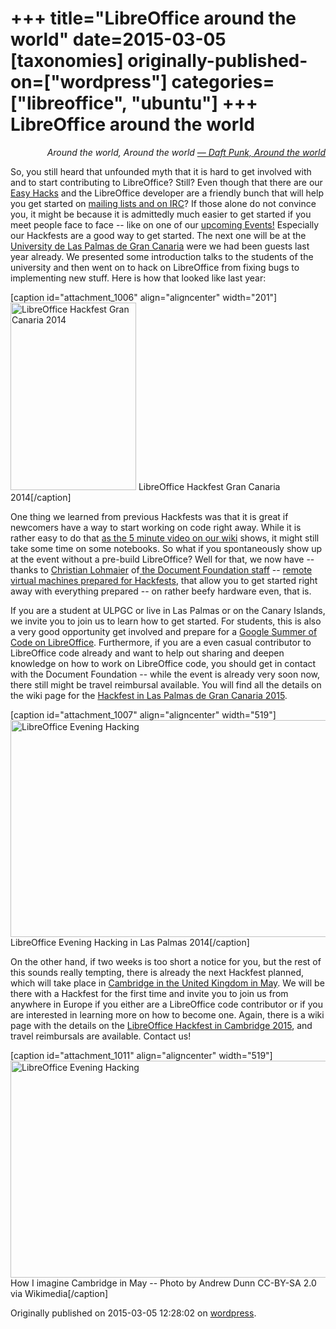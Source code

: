 +++
title="LibreOffice around the world"
date=2015-03-05
[taxonomies]
originally-published-on=["wordpress"]
categories=["libreoffice", "ubuntu"]
+++
LibreOffice around the world
============================

<p style="text-align:right;"><em>Around the world, Around the world</em>
<a href="https://www.youtube.com/watch?v=s9MszVE7aR4"><em> — Daft Punk, Around the world</em></a></p>
<p style="text-align:left;">So, you still heard that unfounded myth that it is hard to get involved with and to start contributing to LibreOffice? Still? Even though that there are our <a href="https://wiki.documentfoundation.org/Development/Easy_Hacks">Easy Hacks</a> and the LibreOffice developer are a friendly bunch that will help you get started on <a href="http://www.libreoffice.org/community/developers/">mailing lists and on IRC</a>? If those alone do not convince you, it might be because it is admittedly much easier to get started if you meet people face to face -- like on one of our <a href="https://wiki.documentfoundation.org/Events">upcoming Events!</a> Especially our Hackfests are a good way to get started. The next one will be at the <a href="http://ulpgc.es/">University de Las Palmas de Gran Canaria</a> were we had been guests last year already. We presented some introduction talks to the students of the university and then went on to hack on LibreOffice from fixing bugs to implementing new stuff. Here is how that looked like last year:</p>


[caption id="attachment_1006" align="aligncenter" width="201"]<a href="https://skyfromme.files.wordpress.com/2015/03/dsc08467.jpg"><img class="size-medium wp-image-1006" src="https://skyfromme.files.wordpress.com/2015/03/dsc08467.jpg?w=201" alt="LibreOffice Hackfest Gran Canaria 2014" width="201" height="300" /></a> LibreOffice Hackfest Gran Canaria 2014[/caption]
<p style="text-align:left;">One thing we learned from previous Hackfests was that it is great if newcomers have a way to start working on code right away. While it is rather easy to do that <a href="https://wiki.documentfoundation.org/Development/BuildingOnLinux#First_Build_Video_Tutorial">as the 5 minute video on our wiki</a> shows, it might still take some time on some notebooks. So what if you spontaneously show up at the event without a pre-build LibreOffice? Well for that, we now have -- thanks to <a href="http://blog.documentfoundation.org/2014/12/24/behind-the-scenes-at-tdf-release-engineering/">Christian Lohmaier</a> of<a href="http://www.documentfoundation.org/foundation/staff/"> the Document Foundation staff</a> -- <a href="https://wiki.documentfoundation.org/Hackfests/VMs/Using_a_VM">remote virtual machines prepared for Hackfests</a>, that allow you to get started right away with everything prepared -- on rather beefy hardware even, that is.</p>
<p style="text-align:left;">If you are a student at ULPGC or live in Las Palmas or on the Canary Islands, we invite you to join us to learn how to get started. For students, this is also a very good opportunity get involved and prepare for a <a href="https://wiki.documentfoundation.org/Development/GSoC">Google Summer of Code on LibreOffice</a>. Furthermore, if you are a even casual contributor to LibreOffice code already and want to help out sharing and deepen knowledge on how to work on LibreOffice code, you should get in contact with the Document Foundation -- while the event is already very soon now, there still might be travel reimbursal available. You will find all the details on the wiki page for the <a href="https://wiki.documentfoundation.org/Hackfest/GranCanaria2015">Hackfest in Las Palmas de Gran Canaria 2015</a>.</p>


[caption id="attachment_1007" align="aligncenter" width="519"]<a href="https://skyfromme.files.wordpress.com/2015/03/dsc08470.jpg"><img class="wp-image-1007 size-large" src="https://skyfromme.files.wordpress.com/2015/03/dsc08470.jpg?w=519" alt="LibreOffice Evening Hacking" width="519" height="347" /></a> LibreOffice Evening Hacking in Las Palmas 2014[/caption]
<p style="text-align:left;">On the other hand, if two weeks is too short a notice for you, but the rest of this sounds really tempting, there is already the next Hackfest planned, which will take place in <a href="https://wiki.documentfoundation.org/Hackfest/Cambridge2015">Cambridge in the United Kingdom in May</a>. We will be there with a Hackfest for the first time and invite you to join us from anywhere in Europe if you either are a LibreOffice code contributor or if you are interested in learning more on how to become one. Again, there is a wiki page with the details on the <a href="https://wiki.documentfoundation.org/Hackfest/Cambridge2015">LibreOffice Hackfest in Cambridge 2015</a>, and travel reimbursals are available. Contact us!</p>

[caption id="attachment_1011" align="aligncenter" width="519"]<a href="https://skyfromme.files.wordpress.com/2015/03/kingscollegechapelwest.jpg"><img class="size-large wp-image-1011" src="https://skyfromme.files.wordpress.com/2015/03/kingscollegechapelwest.jpg?w=519" alt="LibreOffice Evening Hacking" width="519" height="347" /></a> How I imagine Cambridge in May -- Photo by Andrew Dunn CC-BY-SA 2.0 via Wikimedia[/caption]

Originally published on 2015-03-05 12:28:02 on [wordpress](https://skyfromme.wordpress.com/2015/03/05/libreoffice-around-the-world/).
